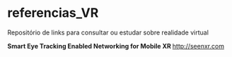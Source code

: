 # referencias_VR
Repositório de links para consultar ou estudar sobre realidade virtual

<b>Smart Eye Tracking Enabled Networking for Mobile XR </b>
http://seenxr.com
